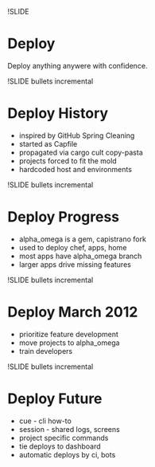 !SLIDE 
# Deploy #

Deploy anything anywere with confidence.

!SLIDE bullets incremental
# Deploy History #

* inspired by GitHub Spring Cleaning
* started as Capfile
* propagated via cargo cult copy-pasta
* projects forced to fit the mold
* hardcoded host and environments

!SLIDE bullets incremental
# Deploy Progress #

* alpha_omega is a gem, capistrano fork
* used to deploy chef, apps, home
* most apps have alpha_omega branch
* larger apps drive missing features

!SLIDE bullets incremental
# Deploy March 2012 #

* prioritize feature development
* move projects to alpha_omega
* train developers

!SLIDE bullets incremental
# Deploy Future #

* cue - cli how-to
* session - shared logs, screens
* project specific commands
* tie deploys to dashboard
* automatic deploys by ci, bots
